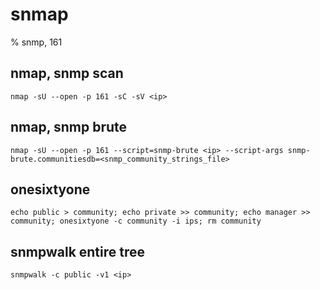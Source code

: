 # snmap

% snmp, 161

## nmap, snmp scan
```
nmap -sU --open -p 161 -sC -sV <ip>
```

## nmap, snmp brute
```
nmap -sU --open -p 161 --script=snmp-brute <ip> --script-args snmp-brute.communitiesdb=<snmp_community_strings_file>
```

## onesixtyone
```
echo public > community; echo private >> community; echo manager >> community; onesixtyone -c community -i ips; rm community
```

## snmpwalk entire tree
```
snmpwalk -c public -v1 <ip>
```


